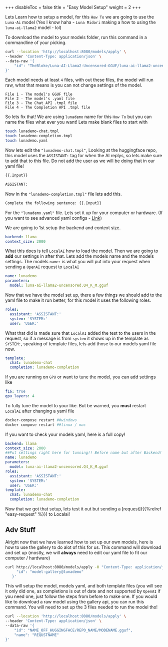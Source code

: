 
+++
disableToc = false
title = "Easy Model Setup"
weight = 2
+++

Lets Learn how to setup a model, for this ``How To`` we are going to use the ``Luna-Ai`` model (Yes I know haha - ``Luna Midori`` making a how to using the ``luna-ai-llama2`` model - lol)

To download the model to your models folder, run this command in a commandline of your picking.
```bash
curl --location 'http://localhost:8080/models/apply' \
--header 'Content-Type: application/json' \
--data-raw '{
    "id": "TheBloke/Luna-AI-Llama2-Uncensored-GGUF/luna-ai-llama2-uncensored.Q4_K_M.gguf"
}'
```

Each model needs at least ``4`` files, with out these files, the model will run raw, what that means is you can not change settings of the model.
```
File 1 - The model's GGUF file
File 2 - The model's .yaml file
File 3 - The Chat API .tmpl file
File 4 - The Completion API .tmpl file
```
So lets fix that! We are using ``lunademo`` name for this ``How To`` but you can name the files what ever you want! Lets make blank files to start with

```bash
touch lunademo-chat.tmpl
touch lunademo-completion.tmpl
touch lunademo.yaml
```
Now lets edit the `"lunademo-chat.tmpl"`, Looking at the huggingface repo, this model uses the ``ASSISTANT:`` tag for when the AI replys, so lets make sure to add that to this file. Do not add the user as we will be doing that in our yaml file!

```txt
{{.Input}}

ASSISTANT:
```

Now in the `"lunademo-completion.tmpl"` file lets add this.

```txt
Complete the following sentence: {{.Input}}
```


For the `"lunademo.yaml"` file. Lets set it up for your computer or hardware. (If you want to see advanced yaml configs - [Link](https://localai.io/advanced/))

We are going to 1st setup the backend and context size.

```yaml
backend: llama
context_size: 2000
```

What this does is tell ``LocalAI`` how to load the model. Then we are going to **add** our settings in after that. Lets add the models name and the models settings. The models ``name:`` is what you will put into your request when sending a ``OpenAI`` request to ``LocalAI``
```yaml
name: lunademo
parameters:
  model: luna-ai-llama2-uncensored.Q4_K_M.gguf
```

Now that we have the model set up, there a few things we should add to the yaml file to make it run better, for this model it uses the following roles.
```yaml
roles:
  assistant: 'ASSISTANT:'
  system: 'SYSTEM:'
  user: 'USER:'
```

What that did is made sure that ``LocalAI`` added the test to the users in the request, so if a message is from ``system`` it shows up in the template as ``SYSTEM:``, speaking of template files, lets add those to our models yaml file now.
```yaml
template:
  chat: lunademo-chat
  completion: lunademo-completion
```

If you are running on ``GPU`` or want to tune the model, you can add settings like
```yaml
f16: true
gpu_layers: 4
```

To fully tune the model to your like. But be warned, you **must** restart ``LocalAI`` after changing a yaml file

```bash
docker-compose restart ##windows
docker compose restart ##linux / mac
```

If you want to check your models yaml, here is a full copy!
```yaml
backend: llama
context_size: 2000
##Put settings right here for tunning!! Before name but after Backend!
name: lunademo
parameters:
  model: luna-ai-llama2-uncensored.Q4_K_M.gguf
roles:
  assistant: 'ASSISTANT:'
  system: 'SYSTEM:'
  user: 'USER:'
template:
  chat: lunademo-chat
  completion: lunademo-completion
```

Now that we got that setup, lets test it out but sending a [request]({{%relref "easy-request" %}}) to Localai! 

## Adv Stuff
Alright now that we have learned how to set up our own models, here is how to use the gallery to do alot of this for us. This command will download and set up (mostly, we will **always** need to edit our yaml file to fit our computer / hardware)
```bash
curl http://localhost:8080/models/apply -H "Content-Type: application/json" -d '{
     "id": "model-gallery@lunademo"
   }'  
```

This will setup the model, models yaml, and both template files (you will see it only did one, as completions is out of date and not supported by ``OpenAI`` if you need one, just follow the steps from before to make one.
If you would like to download a raw model using the gallery api, you can run this command. You will need to set up the 3 files needed to run the model tho!
```bash
curl --location 'http://localhost:8080/models/apply' \
--header 'Content-Type: application/json' \
--data-raw '{
    "id": "NAME_OFF_HUGGINGFACE/REPO_NAME/MODENAME.gguf",
    "name": "REQUSTNAME"
}'
```


